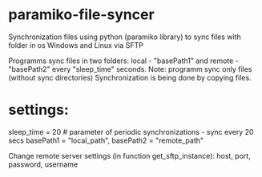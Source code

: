 # paramiko-file-syncer
Synchronization files using python (paramiko library) to sync files with folder in os Windows and Linux via SFTP

Programms sync files in two folders: local - "basePath1" and remote - "basePath2" every "sleep_time" seconds.
Note: programm sync only files (without sync directories)
Synchronization is being done by copying files.

# settings:
sleep_time = 20 # parameter of periodic synchronizations - sync every 20 secs
basePath1 = "local_path",
basePath2 = "remote_path"

Change remote server settings (in function get_sftp_instance):
host,
port,
password,
username
